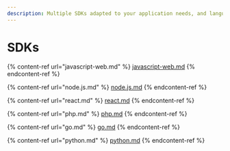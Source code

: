 ```yaml
---
description: Multiple SDKs adapted to your application needs, and language.
---
```


# SDKs

{% content-ref url="javascript-web.md" %}
[javascript-web.md](javascript-web.md)
{% endcontent-ref %}

{% content-ref url="node.js.md" %}
[node.js.md](node.js.md)
{% endcontent-ref %}

{% content-ref url="react.md" %}
[react.md](react.md)
{% endcontent-ref %}

{% content-ref url="php.md" %}
[php.md](php.md)
{% endcontent-ref %}

{% content-ref url="go.md" %}
[go.md](go.md)
{% endcontent-ref %}

{% content-ref url="python.md" %}
[python.md](python.md)
{% endcontent-ref %}
